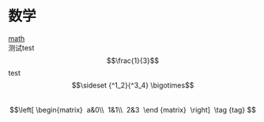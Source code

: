 # 数学<br>
[math](http://m.txdylyh.ml)<br>
测试test$$\frac{1}{3}$$ test<br>
$$\sideset {^1_2}{^3_4} \bigotimes$$ <br>
$$\left[ 
 \begin{matrix} 
 a&0\\ 
 1&1\\ 
 2&3  
 \end {matrix}  
 \right] 
 \tag {tag} $$<br>
